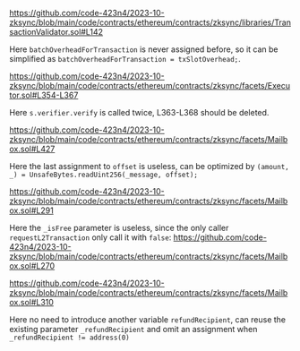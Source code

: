 https://github.com/code-423n4/2023-10-zksync/blob/main/code/contracts/ethereum/contracts/zksync/libraries/TransactionValidator.sol#L142

Here `batchOverheadForTransaction` is never assigned before, so it can be simplified as `batchOverheadForTransaction = txSlotOverhead;`.

https://github.com/code-423n4/2023-10-zksync/blob/main/code/contracts/ethereum/contracts/zksync/facets/Executor.sol#L354-L367

Here `s.verifier.verify` is called twice, L363-L368 should be deleted.

https://github.com/code-423n4/2023-10-zksync/blob/main/code/contracts/ethereum/contracts/zksync/facets/Mailbox.sol#L427

Here the last assignment to `offset` is useless, can be optimized by `(amount, _) = UnsafeBytes.readUint256(_message, offset);`

https://github.com/code-423n4/2023-10-zksync/blob/main/code/contracts/ethereum/contracts/zksync/facets/Mailbox.sol#L291

Here the `_isFree` parameter is useless, since the only caller `requestL2Transaction` only call it with `false`: https://github.com/code-423n4/2023-10-zksync/blob/main/code/contracts/ethereum/contracts/zksync/facets/Mailbox.sol#L270

https://github.com/code-423n4/2023-10-zksync/blob/main/code/contracts/ethereum/contracts/zksync/facets/Mailbox.sol#L310

Here no need to introduce another variable `refundRecipient`, can reuse the existing parameter `_refundRecipient` and omit an assignment when `_refundRecipient != address(0)`
